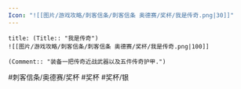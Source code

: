 ```yaml
---
Icon: "![[图片/游戏攻略/刺客信条/刺客信条 奥德赛/奖杯/我是传奇.png|30]]"
---
```

```ad-common-silver-trophy
title: (Title:: "我是传奇")
![[图片/游戏攻略/刺客信条/刺客信条 奥德赛/奖杯/我是传奇.png|100]]

(Comment:: "装备一把传奇近战武器以及五件传奇护甲.")
```

#刺客信条/奥德赛/奖杯 #奖杯 #奖杯/银
